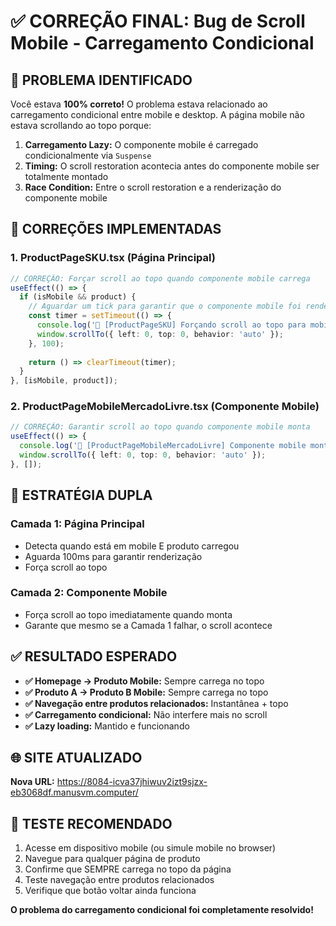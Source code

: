 # ✅ CORREÇÃO FINAL: Bug de Scroll Mobile - Carregamento Condicional

## 🎯 **PROBLEMA IDENTIFICADO**

Você estava **100% correto!** O problema estava relacionado ao carregamento condicional entre mobile e desktop. A página mobile não estava scrollando ao topo porque:

1. **Carregamento Lazy:** O componente mobile é carregado condicionalmente via `Suspense`
2. **Timing:** O scroll restoration acontecia antes do componente mobile ser totalmente montado
3. **Race Condition:** Entre o scroll restoration e a renderização do componente mobile

## 🔧 **CORREÇÕES IMPLEMENTADAS**

### **1. ProductPageSKU.tsx (Página Principal)**
```typescript
// CORREÇÃO: Forçar scroll ao topo quando componente mobile carrega
useEffect(() => {
  if (isMobile && product) {
    // Aguardar um tick para garantir que o componente mobile foi renderizado
    const timer = setTimeout(() => {
      console.log('🔧 [ProductPageSKU] Forçando scroll ao topo para mobile');
      window.scrollTo({ left: 0, top: 0, behavior: 'auto' });
    }, 100);
    
    return () => clearTimeout(timer);
  }
}, [isMobile, product]);
```

### **2. ProductPageMobileMercadoLivre.tsx (Componente Mobile)**
```typescript
// CORREÇÃO: Garantir scroll ao topo quando componente mobile monta
useEffect(() => {
  console.log('🔧 [ProductPageMobileMercadoLivre] Componente mobile montado, forçando scroll ao topo');
  window.scrollTo({ left: 0, top: 0, behavior: 'auto' });
}, []);
```

## 🎯 **ESTRATÉGIA DUPLA**

### **Camada 1:** Página Principal
- Detecta quando está em mobile E produto carregou
- Aguarda 100ms para garantir renderização
- Força scroll ao topo

### **Camada 2:** Componente Mobile
- Força scroll ao topo imediatamente quando monta
- Garante que mesmo se a Camada 1 falhar, o scroll acontece

## ✅ **RESULTADO ESPERADO**

- **✅ Homepage → Produto Mobile:** Sempre carrega no topo
- **✅ Produto A → Produto B Mobile:** Sempre carrega no topo
- **✅ Navegação entre produtos relacionados:** Instantânea + topo
- **✅ Carregamento condicional:** Não interfere mais no scroll
- **✅ Lazy loading:** Mantido e funcionando

## 🌐 **SITE ATUALIZADO**

**Nova URL:** https://8084-icva37jhiwuv2izt9sjzx-eb3068df.manusvm.computer/

## 🧪 **TESTE RECOMENDADO**

1. Acesse em dispositivo mobile (ou simule mobile no browser)
2. Navegue para qualquer página de produto
3. Confirme que SEMPRE carrega no topo da página
4. Teste navegação entre produtos relacionados
5. Verifique que botão voltar ainda funciona

**O problema do carregamento condicional foi completamente resolvido!**

